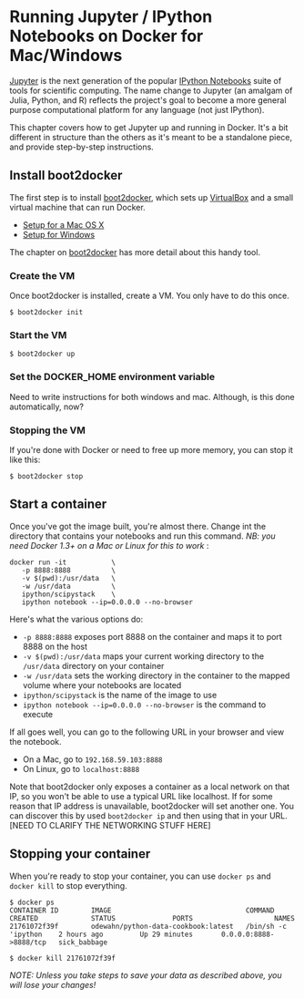 # Running Jupyter / IPython Notebooks on Docker for Mac/Windows

[Jupyter](http://jupyter.org/) is the next generation of the popular [IPython Notebooks](http://ipython.org/) suite of tools for scientific computing.  The name change to Jupyter (an amalgam of Julia, Python, and R) reflects the project's goal to become a more general purpose computational platform for any language (not just IPython). 

This chapter covers how to get Jupyter up and running in Docker.  It's a bit different in structure than the others as it's meant to be a standalone piece, and provide step-by-step instructions.  


## Install boot2docker

The first step is to install [boot2docker](https://github.com/boot2docker/boot2docker), which sets up [VirtualBox](https://www.virtualbox.org/) and a small virtual machine that can run Docker.

* [Setup for a Mac OS X](https://docs.docker.com/installation/mac/)
* [Setup for Windows](https://docs.docker.com/installation/windows/)

The chapter on [boot2docker](boot2docker.html) has more detail about this handy tool.

### Create the VM

Once boot2docker is installed, create a VM.  You only have to do this once.

```
$ boot2docker init
```

### Start the VM

```
$ boot2docker up
```

### Set the DOCKER\_HOME environment variable

Need to write instructions for both windows and mac.  Although, is this done automatically, now?

### Stopping the VM

If you're done with Docker or need to free up more memory, you can stop it like this:

```
$ boot2docker stop
```

## Start a container

Once you've got the image built, you're almost there.  Change int the directory that contains your notebooks and run this command.  *NB: you need Docker 1.3+ on a Mac or Linux for this to work* :

```
docker run -it           \
   -p 8888:8888          \
   -v $(pwd):/usr/data   \
   -w /usr/data          \
   ipython/scipystack    \
   ipython notebook --ip=0.0.0.0 --no-browser
```

Here's what the various options do:

* `-p 8888:8888` exposes port 8888 on the container and maps it to port 8888 on the host
* `-v $(pwd):/usr/data` maps your current working directory to the `/usr/data` directory on your container
* `-w /usr/data` sets the working directory in the container to the mapped volume where your notebooks are located
* `ipython/scipystack` is the name of the image to use
* `ipython notebook --ip=0.0.0.0 --no-browser` is the command to execute


If all goes well, you can go to the following URL in your browser and view the notebook.

* On a Mac, go to `192.168.59.103:8888`
* On Linux, go to `localhost:8888`

Note that boot2docker only exposes a container as a local network on that IP, so you won't be able to use a typical URL like localhost. If for some reason that IP address is unavailable, boot2docker will set another one.  You can discover this by used `boot2docker ip` and then using that in your URL.  [NEED TO CLARIFY THE NETWORKING STUFF HERE]


## Stopping your container

When you're ready to stop your container, you can use `docker ps` and `docker kill` to stop everything.

```
$ docker ps
CONTAINER ID        IMAGE                                 COMMAND                CREATED             STATUS              PORTS                    NAMES
21761072f39f        odewahn/python-data-cookbook:latest   /bin/sh -c 'ipython    2 hours ago         Up 29 minutes       0.0.0.0:8888->8888/tcp   sick_babbage        

$ docker kill 21761072f39f
```

*NOTE: Unless you take steps to save your data as described above, you will lose your changes!*




